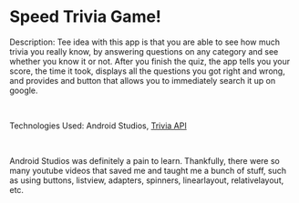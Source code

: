 <h1> Speed Trivia Game! </h1>
<p> Description: Tee idea with this app is that you are able to see how much trivia you really know, by answering questions on any category and see whether you know it or not. After you finish the quiz, the app tells you your score, the time it took, displays all the questions you got right and wrong, and provides and button that allows you to immediately search it up on google. </p>

<br>
<p> Technologies Used: Android Studios, <a href="https://opentdb.com/api_config.php"> Trivia API </a> </p> 

<br> 
<p> Android Studios was definitely a pain to learn. Thankfully, there were so many youtube videos that saved me and taught me a bunch of stuff, such as using buttons, listview, adapters, spinners, linearlayout, relativelayout, etc. </p> 
